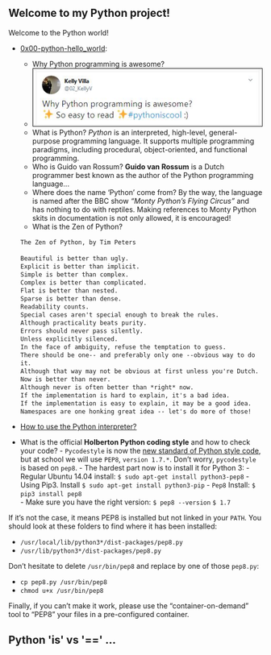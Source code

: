 
## Welcome to my Python project!

Welcome to the Python world!
-   [0x00-python-hello_world](https://github.com/02KellyV/holbertonschool-higher_level_programming/tree/master/0x00-python-hello_world):
	- Why Python programming is awesome?
	- ![](tweet.JPG)
	- What is Python?
	_Python_ is an interpreted, high-level, general-purpose programming language. It supports multiple programming paradigms, including procedural, object-oriented, and functional programming.
	- Who is Guido van Rossum?
	__Guido van Rossum__ is a Dutch programmer best known as the author of the Python programming language...
	- Where does the name ‘Python’ come from?
	By the way, the language is named after the BBC show _“Monty Python’s Flying Circus”_ and has nothing to do with reptiles. Making references to Monty Python skits in documentation is not only allowed, it is encouraged!
	- What is the Zen of Python?
	```
	The Zen of Python, by Tim Peters

	Beautiful is better than ugly.
	Explicit is better than implicit.
	Simple is better than complex.
	Complex is better than complicated.
	Flat is better than nested.
	Sparse is better than dense.
	Readability counts.
	Special cases aren't special enough to break the rules.
	Although practicality beats purity.
	Errors should never pass silently.
	Unless explicitly silenced.
	In the face of ambiguity, refuse the temptation to guess.
	There should be one-- and preferably only one --obvious way to do it.
	Although that way may not be obvious at first unless you're Dutch.
	Now is better than never.
	Although never is often better than *right* now.
	If the implementation is hard to explain, it's a bad idea.
	If the implementation is easy to explain, it may be a good idea.
	Namespaces are one honking great idea -- let's do more of those!

	```
- [How to use the Python interpreter?](https://docs.python.org/3.4/tutorial/interpreter.html)

- What is the official __Holberton Python coding style__ and how to check your code?
		- `Pycodestyle` is now the [new standard of Python style code](https://intranet.hbtn.io/rltoken/D67mmHg2X9ZI7QHlQxayyw "new standard of Python style code"), but at school we will use `PEP8`, `version 1.7.*`. Don’t worry, `pycodestyle` is based on `pep8`. 
		- The hardest part now is to install it for Python 3: 
			-  Regular Ubuntu 14.04 install: 
			 `$ sudo apt-get install python3-pep8`
			 - Using Pip3. Install 
			 `$ sudo apt-get install python3-pip`
		- `Pep8` Install: 
		`$ pip3 install pep8`  
		- Make sure you have the right version: 
		`$ pep8 --version`
		`$ 1.7`

If it’s not the case, it means PEP8 is installed but not linked in your `PATH`. You should look at these folders to find where it has been installed:

-   `/usr/local/lib/python3*/dist-packages/pep8.py`
-   `/usr/lib/python3*/dist-packages/pep8.py`

Don’t hesitate to delete `/usr/bin/pep8` and replace by one of those `pep8.py`:

-   `cp pep8.py /usr/bin/pep8`
-   `chmod u+x /usr/bin/pep8`

Finally, if you can’t make it work, please use the “container-on-demand” tool to “PEP8” your files in a pre-configured container.

## Python 'is' vs '==' ...
